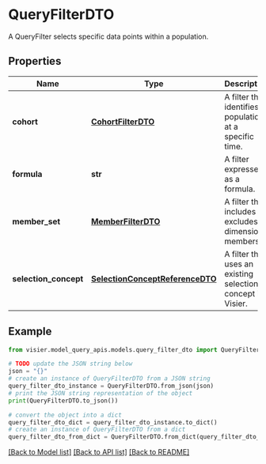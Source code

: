 # QueryFilterDTO

A QueryFilter selects specific data points within a population.

## Properties

Name | Type | Description | Notes
------------ | ------------- | ------------- | -------------
**cohort** | [**CohortFilterDTO**](CohortFilterDTO.md) | A filter that identifies a population at a specific time. | [optional] 
**formula** | **str** | A filter expressed as a formula. | [optional] 
**member_set** | [**MemberFilterDTO**](MemberFilterDTO.md) | A filter that includes or excludes dimension members. | [optional] 
**selection_concept** | [**SelectionConceptReferenceDTO**](SelectionConceptReferenceDTO.md) | A filter that uses an existing selection concept in Visier. | [optional] 

## Example

```python
from visier.model_query_apis.models.query_filter_dto import QueryFilterDTO

# TODO update the JSON string below
json = "{}"
# create an instance of QueryFilterDTO from a JSON string
query_filter_dto_instance = QueryFilterDTO.from_json(json)
# print the JSON string representation of the object
print(QueryFilterDTO.to_json())

# convert the object into a dict
query_filter_dto_dict = query_filter_dto_instance.to_dict()
# create an instance of QueryFilterDTO from a dict
query_filter_dto_from_dict = QueryFilterDTO.from_dict(query_filter_dto_dict)
```
[[Back to Model list]](../README.md#documentation-for-models) [[Back to API list]](../README.md#documentation-for-api-endpoints) [[Back to README]](../README.md)


